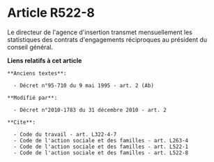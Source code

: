 # Article R522-8

Le directeur de l'agence d'insertion transmet mensuellement les statistiques des contrats d'engagements réciproques au
président du conseil général.

**Liens relatifs à cet article**

	**Anciens textes**:

	  - Décret n°95-710 du 9 mai 1995 - art. 2 (Ab)

	**Modifié par**:

	  - Décret n°2010-1783 du 31 décembre 2010 - art. 2

	**Cite**:

	  - Code du travail - art. L322-4-7
	  - Code de l'action sociale et des familles - art. L263-4
	  - Code de l'action sociale et des familles - art. L522-1
	  - Code de l'action sociale et des familles - art. L522-8
